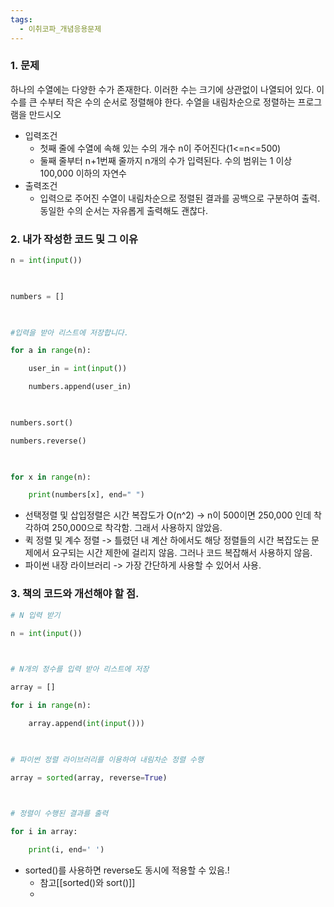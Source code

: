 ```yaml
---
tags:
  - 이취코파_개념응용문제
---
```

<h3>1. 문제 </h3>
하나의 수열에는 다양한 수가 존재한다. 이러한 수는 크기에 상관없이 나열되어 있다. 이 수를 큰 수부터 작은 수의 순서로 정렬해야 한다. 수열을 내림차순으로 정렬하는 프로그램을 만드시오<br>

- 입력조건
	- 첫째 줄에 수열에 속해 있는 수의 개수 n이 주어진다(1<=n<=500)
	- 둘째 줄부터 n+1번째 줄까지 n개의 수가 입력된다. 수의 범위는 1 이상 100,000 이하의 자연수
- 출력조건
	- 입력으로 주어진 수열이 내림차순으로 정렬된 결과를 공백으로 구분하여 출력. 동일한 수의 순서는 자유롭게 출력해도 괜찮다.


<h3>2. 내가 작성한 코드 및 그 이유 </h3>

```Python
n = int(input())

  

numbers = []

  

#입력을 받아 리스트에 저장합니다.

for a in range(n):

    user_in = int(input())

    numbers.append(user_in)

  

numbers.sort()

numbers.reverse()

  

for x in range(n):

    print(numbers[x], end=" ")
```

- 선택정렬 및 삽입정렬은 시간 복잡도가 O(n^2) -> n이 500이면 250,000 인데 착각하여 250,000으로 착각함. 그래서 사용하지 않았음.
- 퀵 정렬 및 계수 정렬 -> 틀렸던 내 계산 하에서도 해당 정렬들의 시간 복잡도는 문제에서 요구되는 시간 제한에 걸리지 않음. 그러나 코드 복잡해서 사용하지 않음.
- 파이썬 내장 라이브러리 -> 가장 간단하게 사용할 수 있어서 사용.

<h3>3. 책의 코드와 개선해야 할 점. </h3>

```Python
# N 입력 받기

n = int(input())

  

# N개의 정수를 입력 받아 리스트에 저장

array = []

for i in range(n):

    array.append(int(input()))

  

# 파이썬 정렬 라이브러리를 이용하여 내림차순 정렬 수행

array = sorted(array, reverse=True)

  

# 정렬이 수행된 결과를 출력

for i in array:

    print(i, end=' ')
```
- sorted()를 사용하면 reverse도 동시에 적용할 수 있음.!
	- 참고[[sorted()와 sort()]]
	- 